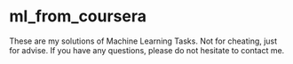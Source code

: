 # ml_from_coursera
These are my solutions of Machine Learning Tasks. Not for cheating, just for advise. If you have any questions, please do not hesitate to contact me.
